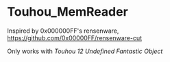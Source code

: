 # Touhou_MemReader
Inspired by 0x000000FF's rensenware, https://github.com/0x00000FF/rensenware-cut

Only works with *Touhou 12 Undefined Fantastic Object*
